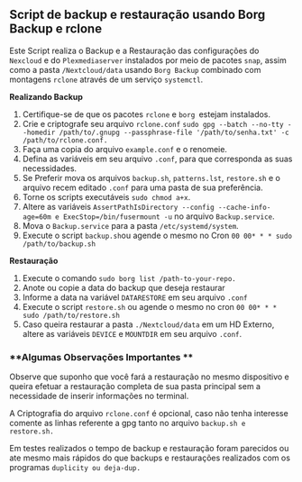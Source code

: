 ## **Script de backup e restauração usando Borg Backup e rclone**

Este Script realiza o Backup e a Restauração das configurações do `Nexcloud` e do `Plexmediaserver` instalados por meio de pacotes `snap`, assim como a pasta `/Nextcloud/data` usando `Borg Backup` combinado com montagens `rclone` através de um serviço `systemctl`.

**Realizando Backup**

 1. Certifique-se de que os pacotes `rclone` e  `borg `estejam instalados. 
 2. Crie e criptografe seu arquivo `rclone.conf` `sudo gpg --batch --no-tty --homedir /path/to/.gnupg --passphrase-file '/path/to/senha.txt' -c /path/to/rclone.conf.`
 3. Faça uma copia do arquivo `example.conf` e o renomeie.
 4. Defina as variáveis em seu arquivo `.conf`, para que corresponda as suas necessidades.
 5. Se Preferir mova os arquivos `backup.sh`, `patterns.lst`, `restore.sh` e o arquivo recem editado `.conf` para uma pasta de sua preferência.
 6. Torne os scripts executáveis `sudo chmod a+x`.
 8. Altere as variáveis `AssertPathIsDirectory --config --cache-info-age=60m e ExecStop=/bin/fusermount -u` no arquivo `Backup.service`.
 9. Mova o `Backup.service` para a pasta `/etc/systemd/system`.
 10. Execute o script `backup.sh`ou agende o mesmo no Cron `00 00* * * sudo /path/to/backup.sh` 


**Restauração**

1. Execute o comando `sudo borg list /path-to-your-repo.`
2. Anote ou copie a data do backup que deseja restaurar 
3. Informe a data na variável `DATARESTORE` em seu arquivo `.conf`
4. Execute o script `restore.sh` ou agende o mesmo no cron `00 00* * * sudo /path/to/restore.sh`
5. Caso queira restaurar a pasta `./Nextcloud/data` em um HD Externo, altere as variáveis `DEVICE` e `MOUNTDIR` em seu arquivo `.conf`.

### **Algumas Observações Importantes **

Observe que suponho que você fará a restauração no mesmo dispositivo e queira efetuar a restauração completa de sua pasta principal sem a necessidade de inserir informações no terminal.

A Criptografia do arquivo `rclone.conf` é opcional, caso não tenha interesse comente as linhas referente a gpg tanto no arquivo `backup.sh e restore.sh.`

Em testes realizados o tempo de backup e restauração foram parecidos ou ate mesmo mais rápidos do que backups e restaurações realizados com os programas `duplicity ou deja-dup.`
